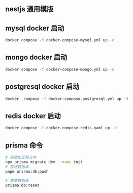 ## nestjs 通用模版




## mysql docker 启动
```bash
docker compose -f docker-compose-mysql.yml up -d
```
## mongo docker 启动
```bash
docker compose -f docker-compose-mongo.yml up -d
```

## postgresql docker 启动
```bash
docker  compose -f docker-compose-postgresql.yml up -d
```

## redis docker 启动

```bash
docker compose -f docker-compose-redis.yaml up -d
```


## prisma 命令
```bash
# 初始化迁移文件
npx prisma migrate dev --name init
# 推送数据库
pnpm prisma:db:push

# 重置数据库
prisma:db:reset

```
